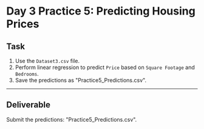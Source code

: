# Day 3 Practice 5: Predicting Housing Prices

## Task
1. Use the `Dataset3.csv` file.
2. Perform linear regression to predict `Price` based on `Square Footage` and `Bedrooms`.
3. Save the predictions as "Practice5_Predictions.csv".

---

## Deliverable
Submit the predictions: "Practice5_Predictions.csv".